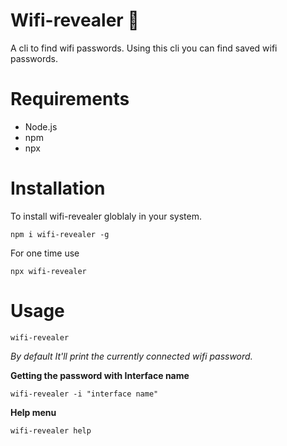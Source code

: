 # Wifi-revealer 🔑
A cli to find wifi passwords. Using this cli you can find saved wifi passwords.


# Requirements
- Node.js
- npm
- npx


# Installation

To install wifi-revealer globlaly in your system.
```shell
npm i wifi-revealer -g
```
For one time use
```shell
npx wifi-revealer
```

# Usage

```shell
wifi-revealer
```
_By default It'll print the currently connected wifi password._

**Getting the password with Interface name**
```shell
wifi-revealer -i "interface name"
```
**Help menu**

```shell
wifi-revealer help
```

